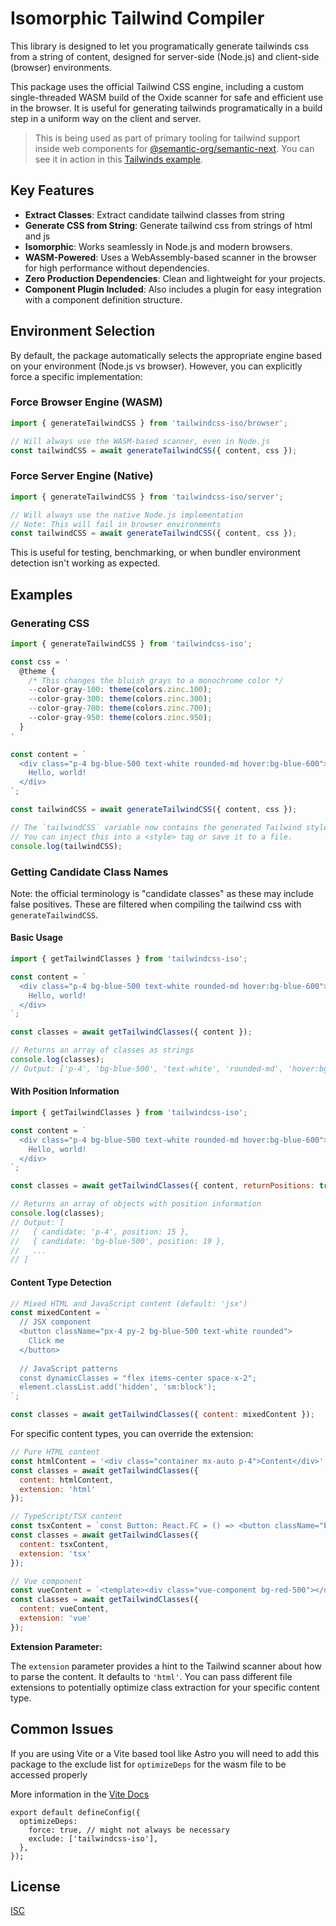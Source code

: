 # Isomorphic Tailwind Compiler

This library is designed to let you programatically generate tailwinds css from a string of content, designed for server-side (Node.js) and client-side (browser) environments.

This package uses the official Tailwind CSS engine, including a custom single-threaded WASM build of the Oxide scanner for safe and efficient use in the browser. It is useful for generating tailwinds programatically in a build step in a uniform way on the client and server.


> This is being used as part of primary tooling for tailwind support inside web components for [@semantic-org/semantic-next](https://github.com/Semantic-Org/Semantic-Next). You can see it in action in this [Tailwinds example](https://next.semantic-ui.com/examples/tailwind).

## Key Features
* **Extract Classes**: Extract candidate tailwind classes from string
* **Generate CSS from String**: Generate tailwind css from strings of html and js
* **Isomorphic**: Works seamlessly in Node.js and modern browsers.
* **WASM-Powered**: Uses a WebAssembly-based scanner in the browser for high performance without dependencies.
* **Zero Production Dependencies**: Clean and lightweight for your projects.
* **Component Plugin Included**: Also includes a plugin for easy integration with a component definition structure.

## Environment Selection

By default, the package automatically selects the appropriate engine based on your environment (Node.js vs browser). However, you can explicitly force a specific implementation:

### Force Browser Engine (WASM)
```javascript
import { generateTailwindCSS } from 'tailwindcss-iso/browser';

// Will always use the WASM-based scanner, even in Node.js
const tailwindCSS = await generateTailwindCSS({ content, css });
```

### Force Server Engine (Native)
```javascript
import { generateTailwindCSS } from 'tailwindcss-iso/server';

// Will always use the native Node.js implementation
// Note: This will fail in browser environments
const tailwindCSS = await generateTailwindCSS({ content, css });
```

This is useful for testing, benchmarking, or when bundler environment detection isn't working as expected.

## Examples

### Generating CSS

```javascript
import { generateTailwindCSS } from 'tailwindcss-iso';

const css = '
  @theme {
    /* This changes the bluish grays to a monochrome color */
    --color-gray-100: theme(colors.zinc.100);
    --color-gray-300: theme(colors.zinc.300);
    --color-gray-700: theme(colors.zinc.700);
    --color-gray-950: theme(colors.zinc.950);
  }
'

const content = `
  <div class="p-4 bg-blue-500 text-white rounded-md hover:bg-blue-600">
    Hello, world!
  </div>
`;

const tailwindCSS = await generateTailwindCSS({ content, css });

// The `tailwindCSS` variable now contains the generated Tailwind styles.
// You can inject this into a <style> tag or save it to a file.
console.log(tailwindCSS);
```


### Getting Candidate Class Names

Note: the official terminology is "candidate classes" as these may include false positives. These are filtered when compiling the tailwind css with `generateTailwindCSS`.

#### Basic Usage
```javascript
import { getTailwindClasses } from 'tailwindcss-iso';

const content = `
  <div class="p-4 bg-blue-500 text-white rounded-md hover:bg-blue-600">
    Hello, world!
  </div>
`;

const classes = await getTailwindClasses({ content });

// Returns an array of classes as strings
console.log(classes);
// Output: ['p-4', 'bg-blue-500', 'text-white', 'rounded-md', 'hover:bg-blue-600']
```

#### With Position Information

```javascript
import { getTailwindClasses } from 'tailwindcss-iso';

const content = `
  <div class="p-4 bg-blue-500 text-white rounded-md hover:bg-blue-600">
    Hello, world!
  </div>
`;

const classes = await getTailwindClasses({ content, returnPositions: true });

// Returns an array of objects with position information
console.log(classes);
// Output: [
//   { candidate: 'p-4', position: 15 },
//   { candidate: 'bg-blue-500', position: 19 },
//   ...
// ]
```

#### Content Type Detection

```javascript
// Mixed HTML and JavaScript content (default: 'jsx')
const mixedContent = `
  // JSX component
  <button className="px-4 py-2 bg-blue-500 text-white rounded">
    Click me
  </button>
  
  // JavaScript patterns
  const dynamicClasses = "flex items-center space-x-2";
  element.classList.add('hidden', 'sm:block');
`;

const classes = await getTailwindClasses({ content: mixedContent });
```

For specific content types, you can override the extension:

```javascript
// Pure HTML content
const htmlContent = '<div class="container mx-auto p-4">Content</div>';
const classes = await getTailwindClasses({ 
  content: htmlContent, 
  extension: 'html' 
});

// TypeScript/TSX content
const tsxContent = `const Button: React.FC = () => <button className="btn-primary">Click</button>`;
const classes = await getTailwindClasses({ 
  content: tsxContent, 
  extension: 'tsx' 
});

// Vue component
const vueContent = `<template><div class="vue-component bg-red-500"></div></template>`;
const classes = await getTailwindClasses({ 
  content: vueContent, 
  extension: 'vue' 
});
```

**Extension Parameter:**

The `extension` parameter provides a hint to the Tailwind scanner about how to parse the content. It defaults to `'html'`. You can pass different file extensions to potentially optimize class extraction for your specific content type.

## Common Issues

If you are using Vite or a Vite based tool like Astro you will need to add this package to the exclude list for `optimizeDeps` for the wasm file to be accessed properly

More information in the [Vite Docs](https://vite.dev/config/dep-optimization-options#optimizedeps-exclude)

```
export default defineConfig({
  optimizeDeps: 
    force: true, // might not always be necessary
    exclude: ['tailwindcss-iso'],
  },
});
```

## License

[ISC](LICENSE)
